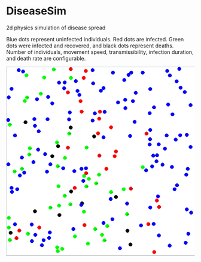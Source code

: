 # DiseaseSim
2d physics simulation of disease spread

Blue dots represent uninfected individuals. Red dots are infected. Green dots were infected and recovered, and black dots represent deaths.
Number of individuals, movement speed, transmissibility, infection duration, and death rate are configurable.

![Example](https://github.com/Jacksonbourgeois18/DiseaseSim/blob/main/simulationexampleimage.png)

